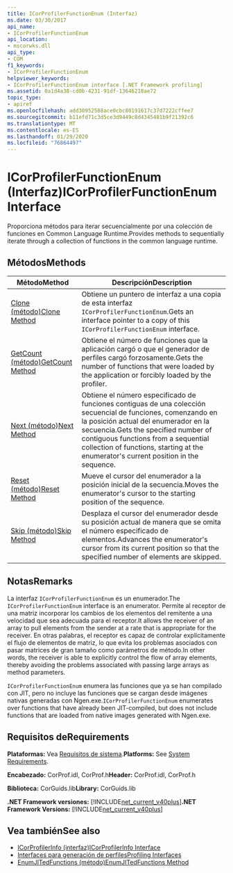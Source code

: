 ```yaml
---
title: ICorProfilerFunctionEnum (Interfaz)
ms.date: 03/30/2017
api_name:
- ICorProfilerFunctionEnum
api_location:
- mscorwks.dll
api_type:
- COM
f1_keywords:
- ICorProfilerFunctionEnum
helpviewer_keywords:
- ICorProfilerFunctionEnum interface [.NET Framework profiling]
ms.assetid: 0a1d4a38-cd0b-4231-91df-13646218ae72
topic_type:
- apiref
ms.openlocfilehash: add30952588ace0cbc80191617c37d7222cffee7
ms.sourcegitcommit: b11efd71c3d5ce3d9449c8d4345481b9f21392c6
ms.translationtype: MT
ms.contentlocale: es-ES
ms.lasthandoff: 01/29/2020
ms.locfileid: "76864497"
---
```

# <a name="icorprofilerfunctionenum-interface"></a><span data-ttu-id="f44a6-102">ICorProfilerFunctionEnum (Interfaz)</span><span class="sxs-lookup"><span data-stu-id="f44a6-102">ICorProfilerFunctionEnum Interface</span></span>
<span data-ttu-id="f44a6-103">Proporciona métodos para iterar secuencialmente por una colección de funciones en Common Language Runtime.</span><span class="sxs-lookup"><span data-stu-id="f44a6-103">Provides methods to sequentially iterate through a collection of functions in the common language runtime.</span></span>  
  
## <a name="methods"></a><span data-ttu-id="f44a6-104">Métodos</span><span class="sxs-lookup"><span data-stu-id="f44a6-104">Methods</span></span>  
  
|<span data-ttu-id="f44a6-105">Método</span><span class="sxs-lookup"><span data-stu-id="f44a6-105">Method</span></span>|<span data-ttu-id="f44a6-106">Descripción</span><span class="sxs-lookup"><span data-stu-id="f44a6-106">Description</span></span>|  
|------------|-----------------|  
|[<span data-ttu-id="f44a6-107">Clone (método)</span><span class="sxs-lookup"><span data-stu-id="f44a6-107">Clone Method</span></span>](icorprofilerfunctionenum-clone-method.md)|<span data-ttu-id="f44a6-108">Obtiene un puntero de interfaz a una copia de esta interfaz `ICorProfilerFunctionEnum`.</span><span class="sxs-lookup"><span data-stu-id="f44a6-108">Gets an interface pointer to a copy of this `ICorProfilerFunctionEnum` interface.</span></span>|  
|[<span data-ttu-id="f44a6-109">GetCount (método)</span><span class="sxs-lookup"><span data-stu-id="f44a6-109">GetCount Method</span></span>](icorprofilerfunctionenum-getcount-method.md)|<span data-ttu-id="f44a6-110">Obtiene el número de funciones que la aplicación cargó o que el generador de perfiles cargó forzosamente.</span><span class="sxs-lookup"><span data-stu-id="f44a6-110">Gets the number of functions that were loaded by the application or forcibly loaded by the profiler.</span></span>|  
|[<span data-ttu-id="f44a6-111">Next (método)</span><span class="sxs-lookup"><span data-stu-id="f44a6-111">Next Method</span></span>](icorprofilerfunctionenum-next-method.md)|<span data-ttu-id="f44a6-112">Obtiene el número especificado de funciones contiguas de una colección secuencial de funciones, comenzando en la posición actual del enumerador en la secuencia.</span><span class="sxs-lookup"><span data-stu-id="f44a6-112">Gets the specified number of contiguous functions from a sequential collection of functions, starting at the enumerator's current position in the sequence.</span></span>|  
|[<span data-ttu-id="f44a6-113">Reset (método)</span><span class="sxs-lookup"><span data-stu-id="f44a6-113">Reset Method</span></span>](icorprofilerfunctionenum-reset-method.md)|<span data-ttu-id="f44a6-114">Mueve el cursor del enumerador a la posición inicial de la secuencia.</span><span class="sxs-lookup"><span data-stu-id="f44a6-114">Moves the enumerator's cursor to the starting position of the sequence.</span></span>|  
|[<span data-ttu-id="f44a6-115">Skip (método)</span><span class="sxs-lookup"><span data-stu-id="f44a6-115">Skip Method</span></span>](icorprofilerfunctionenum-skip-method.md)|<span data-ttu-id="f44a6-116">Desplaza el cursor del enumerador desde su posición actual de manera que se omita el número especificado de elementos.</span><span class="sxs-lookup"><span data-stu-id="f44a6-116">Advances the enumerator's cursor from its current position so that the specified number of elements are skipped.</span></span>|  
  
## <a name="remarks"></a><span data-ttu-id="f44a6-117">Notas</span><span class="sxs-lookup"><span data-stu-id="f44a6-117">Remarks</span></span>  
 <span data-ttu-id="f44a6-118">La interfaz `ICorProfilerFunctionEnum` es un enumerador.</span><span class="sxs-lookup"><span data-stu-id="f44a6-118">The `ICorProfilerFunctionEnum` interface is an enumerator.</span></span> <span data-ttu-id="f44a6-119">Permite al receptor de una matriz incorporar los cambios de los elementos del remitente a una velocidad que sea adecuada para el receptor.</span><span class="sxs-lookup"><span data-stu-id="f44a6-119">It allows the receiver of an array to pull elements from the sender at a rate that is appropriate for the receiver.</span></span> <span data-ttu-id="f44a6-120">En otras palabras, el receptor es capaz de controlar explícitamente el flujo de elementos de matriz, lo que evita los problemas asociados con pasar matrices de gran tamaño como parámetros de método.</span><span class="sxs-lookup"><span data-stu-id="f44a6-120">In other words, the receiver is able to explicitly control the flow of array elements, thereby avoiding the problems associated with passing large arrays as method parameters.</span></span>  
  
 <span data-ttu-id="f44a6-121">`ICorProfilerFunctionEnum` enumera las funciones que ya se han compilado con JIT, pero no incluye las funciones que se cargan desde imágenes nativas generadas con Ngen.exe.</span><span class="sxs-lookup"><span data-stu-id="f44a6-121">`ICorProfilerFunctionEnum` enumerates over functions that have already been JIT-compiled, but does not include functions that are loaded from native images generated with Ngen.exe.</span></span>  
  
## <a name="requirements"></a><span data-ttu-id="f44a6-122">Requisitos de</span><span class="sxs-lookup"><span data-stu-id="f44a6-122">Requirements</span></span>  
 <span data-ttu-id="f44a6-123">**Plataformas:** Vea [Requisitos de sistema](../../../../docs/framework/get-started/system-requirements.md).</span><span class="sxs-lookup"><span data-stu-id="f44a6-123">**Platforms:** See [System Requirements](../../../../docs/framework/get-started/system-requirements.md).</span></span>  
  
 <span data-ttu-id="f44a6-124">**Encabezado:** CorProf.idl, CorProf.h</span><span class="sxs-lookup"><span data-stu-id="f44a6-124">**Header:** CorProf.idl, CorProf.h</span></span>  
  
 <span data-ttu-id="f44a6-125">**Biblioteca:** CorGuids.lib</span><span class="sxs-lookup"><span data-stu-id="f44a6-125">**Library:** CorGuids.lib</span></span>  
  
 <span data-ttu-id="f44a6-126">**.NET Framework versiones:** [!INCLUDE[net_current_v40plus](../../../../includes/net-current-v40plus-md.md)]</span><span class="sxs-lookup"><span data-stu-id="f44a6-126">**.NET Framework Versions:** [!INCLUDE[net_current_v40plus](../../../../includes/net-current-v40plus-md.md)]</span></span>  
  
## <a name="see-also"></a><span data-ttu-id="f44a6-127">Vea también</span><span class="sxs-lookup"><span data-stu-id="f44a6-127">See also</span></span>

- [<span data-ttu-id="f44a6-128">ICorProfilerInfo (interfaz)</span><span class="sxs-lookup"><span data-stu-id="f44a6-128">ICorProfilerInfo Interface</span></span>](icorprofilerinfo-interface.md)
- [<span data-ttu-id="f44a6-129">Interfaces para generación de perfiles</span><span class="sxs-lookup"><span data-stu-id="f44a6-129">Profiling Interfaces</span></span>](profiling-interfaces.md)
- [<span data-ttu-id="f44a6-130">EnumJITedFunctions (método)</span><span class="sxs-lookup"><span data-stu-id="f44a6-130">EnumJITedFunctions Method</span></span>](icorprofilerinfo3-enumjitedfunctions-method.md)
